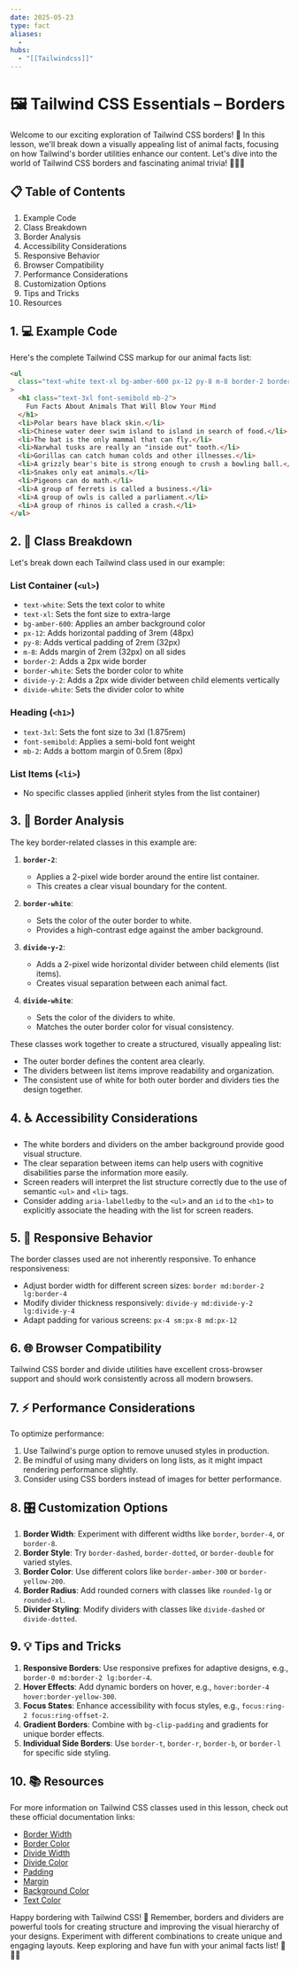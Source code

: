 ```yaml
---
date: 2025-05-23
type: fact
aliases:
  -
hubs:
  - "[[Tailwindcss]]"
---
```


# 🖼️ Tailwind CSS Essentials – Borders

Welcome to our exciting exploration of Tailwind CSS borders! 🚀 In this lesson, we'll break down a visually appealing list of animal facts, focusing on how Tailwind's border utilities enhance our content. Let's dive into the world of Tailwind CSS borders and fascinating animal trivia! 🦁🐘🦋

## 📋 Table of Contents

1. Example Code
2. Class Breakdown
3. Border Analysis
4. Accessibility Considerations
5. Responsive Behavior
6. Browser Compatibility
7. Performance Considerations
8. Customization Options
9. Tips and Tricks
10. Resources

## 1. 💻 Example Code

Here's the complete Tailwind CSS markup for our animal facts list:

```html
<ul
  class="text-white text-xl bg-amber-600 px-12 py-8 m-8 border-2 border-white divide-y-2 divide-white"
>
  <h1 class="text-3xl font-semibold mb-2">
    Fun Facts About Animals That Will Blow Your Mind
  </h1>
  <li>Polar bears have black skin.</li>
  <li>Chinese water deer swim island to island in search of food.</li>
  <li>The bat is the only mammal that can fly.</li>
  <li>Narwhal tusks are really an "inside out" tooth.</li>
  <li>Gorillas can catch human colds and other illnesses.</li>
  <li>A grizzly bear's bite is strong enough to crush a bowling ball.</li>
  <li>Snakes only eat animals.</li>
  <li>Pigeons can do math.</li>
  <li>A group of ferrets is called a business.</li>
  <li>A group of owls is called a parliament.</li>
  <li>A group of rhinos is called a crash.</li>
</ul>
```

## 2. 🧩 Class Breakdown

Let's break down each Tailwind class used in our example:

### List Container (`<ul>`)

- `text-white`: Sets the text color to white
- `text-xl`: Sets the font size to extra-large
- `bg-amber-600`: Applies an amber background color
- `px-12`: Adds horizontal padding of 3rem (48px)
- `py-8`: Adds vertical padding of 2rem (32px)
- `m-8`: Adds margin of 2rem (32px) on all sides
- `border-2`: Adds a 2px wide border
- `border-white`: Sets the border color to white
- `divide-y-2`: Adds a 2px wide divider between child elements vertically
- `divide-white`: Sets the divider color to white

### Heading (`<h1>`)

- `text-3xl`: Sets the font size to 3xl (1.875rem)
- `font-semibold`: Applies a semi-bold font weight
- `mb-2`: Adds a bottom margin of 0.5rem (8px)

### List Items (`<li>`)

- No specific classes applied (inherit styles from the list container)

## 3. 🎨 Border Analysis

The key border-related classes in this example are:

1. **`border-2`**:

   - Applies a 2-pixel wide border around the entire list container.
   - This creates a clear visual boundary for the content.

2. **`border-white`**:

   - Sets the color of the outer border to white.
   - Provides a high-contrast edge against the amber background.

3. **`divide-y-2`**:

   - Adds a 2-pixel wide horizontal divider between child elements (list items).
   - Creates visual separation between each animal fact.

4. **`divide-white`**:
   - Sets the color of the dividers to white.
   - Matches the outer border color for visual consistency.

These classes work together to create a structured, visually appealing list:

- The outer border defines the content area clearly.
- The dividers between list items improve readability and organization.
- The consistent use of white for both outer border and dividers ties the design together.

## 4. ♿ Accessibility Considerations

- The white borders and dividers on the amber background provide good visual structure.
- The clear separation between items can help users with cognitive disabilities parse the information more easily.
- Screen readers will interpret the list structure correctly due to the use of semantic `<ul>` and `<li>` tags.
- Consider adding `aria-labelledby` to the `<ul>` and an `id` to the `<h1>` to explicitly associate the heading with the list for screen readers.

## 5. 📱 Responsive Behavior

The border classes used are not inherently responsive. To enhance responsiveness:

- Adjust border width for different screen sizes: `border md:border-2 lg:border-4`
- Modify divider thickness responsively: `divide-y md:divide-y-2 lg:divide-y-4`
- Adapt padding for various screens: `px-4 sm:px-8 md:px-12`

## 6. 🌐 Browser Compatibility

Tailwind CSS border and divide utilities have excellent cross-browser support and should work consistently across all modern browsers.

## 7. ⚡ Performance Considerations

To optimize performance:

1. Use Tailwind's purge option to remove unused styles in production.
2. Be mindful of using many dividers on long lists, as it might impact rendering performance slightly.
3. Consider using CSS borders instead of images for better performance.

## 8. 🎛️ Customization Options

1. **Border Width**: Experiment with different widths like `border`, `border-4`, or `border-8`.
2. **Border Style**: Try `border-dashed`, `border-dotted`, or `border-double` for varied styles.
3. **Border Color**: Use different colors like `border-amber-300` or `border-yellow-200`.
4. **Border Radius**: Add rounded corners with classes like `rounded-lg` or `rounded-xl`.
5. **Divider Styling**: Modify dividers with classes like `divide-dashed` or `divide-dotted`.

## 9. 💡 Tips and Tricks

1. **Responsive Borders**: Use responsive prefixes for adaptive designs, e.g., `border-0 md:border-2 lg:border-4`.
2. **Hover Effects**: Add dynamic borders on hover, e.g., `hover:border-4 hover:border-yellow-300`.
3. **Focus States**: Enhance accessibility with focus styles, e.g., `focus:ring-2 focus:ring-offset-2`.
4. **Gradient Borders**: Combine with `bg-clip-padding` and gradients for unique border effects.
5. **Individual Side Borders**: Use `border-t`, `border-r`, `border-b`, or `border-l` for specific side styling.

## 10. 📚 Resources

For more information on Tailwind CSS classes used in this lesson, check out these official documentation links:

- [Border Width](https://tailwindcss.com/docs/border-width)
- [Border Color](https://tailwindcss.com/docs/border-color)
- [Divide Width](https://tailwindcss.com/docs/divide-width)
- [Divide Color](https://tailwindcss.com/docs/divide-color)
- [Padding](https://tailwindcss.com/docs/padding)
- [Margin](https://tailwindcss.com/docs/margin)
- [Background Color](https://tailwindcss.com/docs/background-color)
- [Text Color](https://tailwindcss.com/docs/text-color)

Happy bordering with Tailwind CSS! 🎉 Remember, borders and dividers are powerful tools for creating structure and improving the visual hierarchy of your designs. Experiment with different combinations to create unique and engaging layouts. Keep exploring and have fun with your animal facts list! 🦒🐠🦋

